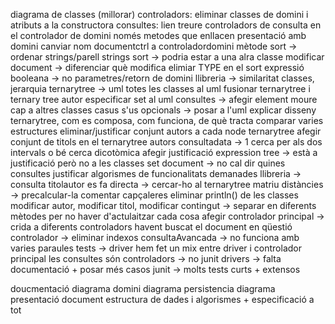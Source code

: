 diagrama de classes (millorar)
controladors: eliminar classes de domini i atributs a la constructora
consultes: lien
treure controladors de consulta en el controlador de domini
només metodes que enllacen presentació amb domini
canviar nom documentctrl a controladordomini
mètode sort -> ordenar strings/parell strings
sort -> podria estar a una alra classe
modificar document -> diferenciar què modifica
elimiar TYPE en el sort
expressió booleana -> no parametres/retorn de domini
llibreria -> similaritat classes, jerarquia
ternarytree -> uml
totes les classes al uml
fusionar ternarytree i ternary tree autor
especificar set al uml
consultes -> afegir element moure cap a altres classes
casus s'us opcionals -> posar a l'uml
explicar disseny ternarytree, com es composa, com funciona, de què tracta
comparar varies estructures
eliminar/justificar conjunt autors a cada node
ternarytree afegir conjunt de titols en el ternarytree autors
consultadata -> 1 cerca per als dos intervals o bé cerca dicotòmica afegir justificació
expression tree -> està a justificació però no a les classes
set document -> no cal dir quines consultes
justificar algorismes de funcionalitats demanades
llibreria -> consulta titolautor es fa directa -> cercar-ho al ternarytree
matriu distàncies -> precalcular-la
comentar capçaleres
eliminar println() de les classes
modificar autor, modificar titol, modificar contingut -> separar en diferents mètodes per no haver d'actulaitzar cada cosa
afegir controlador principal -> crida a diferents controladors havent buscat el document en qüestió
controlador -> eliminar indexos
consultaAvancada -> no funciona amb varies paraules
tests -> driver hem fet un mix entre driver i controlador principal
les consultes són controladors -> no junit
drivers -> falta documentació + posar més casos
junit -> molts tests curts + extensos

doucmentació diagrama domini diagrama persistencia diagrama presentació document estructura de dades i algorismes + especificació a tot